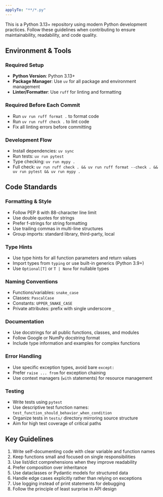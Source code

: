 ```yaml
---
applyTo: "**/*.py"
---
```


This is a Python 3.13+ repository using modern Python development practices. Follow these guidelines when contributing to ensure maintainability, readability, and code quality.

## Environment & Tools

### Required Setup
- **Python Version**: Python 3.13+
- **Package Manager**: Use `uv` for all package and environment management
- **Linter/Formatter**: Use `ruff` for linting and formatting

### Required Before Each Commit
- Run `uv run ruff format .` to format code
- Run `uv run ruff check .` to lint code
- Fix all linting errors before committing

### Development Flow
- Install dependencies: `uv sync`
- Run tests: `uv run pytest`
- Type checking: `uv run mypy .`
- Full check: `uv run ruff check . && uv run ruff format --check . && uv run pytest && uv run mypy .`

## Code Standards

### Formatting & Style
- Follow PEP 8 with 88-character line limit
- Use double quotes for strings
- Prefer f-strings for string formatting
- Use trailing commas in multi-line structures
- Group imports: standard library, third-party, local

### Type Hints
- Use type hints for all function parameters and return values
- Import types from `typing` or use built-in generics (Python 3.9+)
- Use `Optional[T]` or `T | None` for nullable types

### Naming Conventions
- Functions/variables: `snake_case`
- Classes: `PascalCase`
- Constants: `UPPER_SNAKE_CASE`
- Private attributes: prefix with single underscore `_`

### Documentation
- Use docstrings for all public functions, classes, and modules
- Follow Google or NumPy docstring format
- Include type information and examples for complex functions

### Error Handling
- Use specific exception types, avoid bare `except:`
- Prefer `raise ... from` for exception chaining
- Use context managers (`with` statements) for resource management

### Testing
- Write tests using `pytest`
- Use descriptive test function names: `test_function_should_behavior_when_condition`
- Organize tests in `tests/` directory mirroring source structure
- Aim for high test coverage of critical paths

## Key Guidelines
1. Write self-documenting code with clear variable and function names
2. Keep functions small and focused on single responsibilities
3. Use list/dict comprehensions when they improve readability
4. Prefer composition over inheritance
5. Use dataclasses or Pydantic models for structured data
6. Handle edge cases explicitly rather than relying on exceptions
7. Use logging instead of print statements for debugging
8. Follow the principle of least surprise in API design
